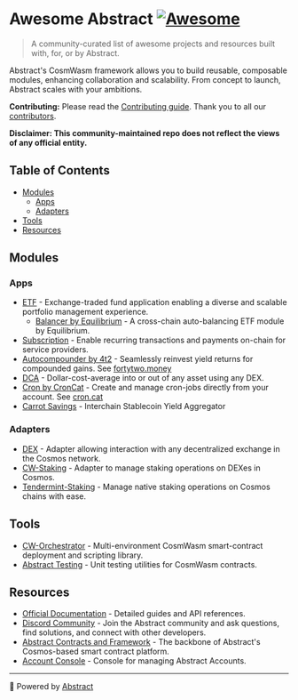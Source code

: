 <!--lint disable double-link-->
# Awesome Abstract [![Awesome](https://awesome.re/badge.svg)](https://awesome.re)

> A community-curated list of awesome projects and resources built with, for, or by Abstract. 

Abstract's CosmWasm framework allows you to build reusable, composable modules, enhancing collaboration and scalability. From concept to launch, Abstract scales with your ambitions.

**Contributing:**
Please read the [Contributing guide](./CONTRIBUTING.md). Thank you to all our [contributors](https://github.com/AbstractSDK/awesome/graphs/contributors).

**Disclaimer: This community-maintained repo does not reflect the views of any official entity.**

## Table of Contents
- [Modules](#modules)
  - [Apps](#apps)
  - [Adapters](#adapters)
- [Tools](#tools)
- [Resources](#resources)

## Modules
### Apps
- [ETF](https://github.com/AbstractSDK/apps/tree/main/contracts/etf) - Exchange-traded fund application enabling a diverse and scalable portfolio management experience.
  - [Balancer by Equilibrium](https://github.com/EquilibriumEtf/balancer-module) - A cross-chain auto-balancing ETF module by Equilibrium.
- [Subscription](https://github.com/AbstractSDK/apps/tree/main/contracts/subscription) - Enable recurring transactions and payments on-chain for service providers.
- [Autocompounder by 4t2](https://github.com/fortytwomoney/modules) - Seamlessly reinvest yield returns for compounded gains. See [fortytwo.money](fortytwo.money)
- [DCA](https://github.com/AbstractSDK/abstract/tree/main/modules/contracts/apps/dca) - Dollar-cost-average into or out of any asset using any DEX.
- [Cron by CronCat](https://github.com/AbstractSDK/abstract/tree/main/modules/contracts/apps/croncat) - Create and manage cron-jobs directly from your account. See [cron.cat](cron.cat)
- [Carrot Savings](https://carrotsavings.com) - Interchain Stablecoin Yield Aggregator

### Adapters
- [DEX](https://github.com/AbstractSDK/adapters/tree/main/contracts/dex) - Adapter allowing interaction with any decentralized exchange in the Cosmos network.
- [CW-Staking](https://github.com/AbstractSDK/adapters/tree/main/contracts/cw-staking) - Adapter to manage staking operations on DEXes in Cosmos.
- [Tendermint-Staking](https://github.com/AbstractSDK/adapters/tree/main/contracts/tendermint-staking) - Manage native staking operations on Cosmos chains with ease.

## Tools
- [CW-Orchestrator](https://github.com/AbstractSDK/cw-orchestrator) - Multi-environment CosmWasm smart-contract deployment and scripting library.
- [Abstract Testing](https://github.com/AbstractSDK/contracts/tree/main/packages/abstract-testing) - Unit testing utilities for CosmWasm contracts.

## Resources
- [Official Documentation](https://docs.abstract.money) - Detailed guides and API references.
- [Discord Community](http://discord.gg/uch3Tq3aym) - Join the Abstract community and ask questions, find solutions, and connect with other developers.
- [Abstract Contracts and Framework](https://github.com/AbstractSDK/contracts) - The backbone of Abstract's Cosmos-based smart contract platform.
- [Account Console](https://app.abstract.money) - Console for managing Abstract Accounts.

---

:rocket: Powered by [Abstract](https://abstract.money)

